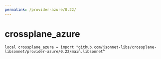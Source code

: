 ```yaml
---
permalink: /provider-azure/0.22/
---
```


# crossplane_azure

```jsonnet
local crossplane_azure = import "github.com/jsonnet-libs/crossplane-libsonnet/provider-azure/0.22/main.libsonnet"
```


